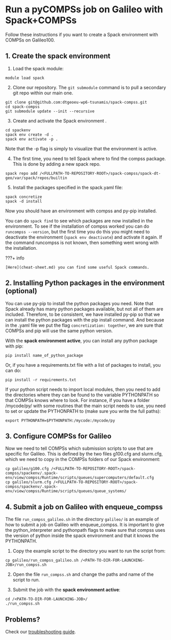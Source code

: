 # **Run a pyCOMPSs job on Galileo with Spack+COMPSs**
Follow these instructions if you want to create a Spack environment with COMPSs on Galileo100.

## **1. Create the spack environment**
1. Load the spack module:
```
module load spack
```   

2. Clone our repository. The `git submodule` command is to pull a secondary git repo within our main one.   
```
git clone git@github.com:dtgeoeu-wp6-tsunamis/spack-compss.git
cd spack-compss
git submodule update --init --recursive
```

3. Create and activate the Spack environment .   
```
cd spackenv
spack env create -d .
spack env activate -p .
```
Note that the -p flag is simply to visualize that the environment is active.

4. The first time, you need to tell Spack where to find the compss package. This is done by adding a new spack repo.
```
spack repo add /<FULLPATH-TO-REPOSITORY-ROOT>/spack-compss/spack-dt-geo/var/spack/repos/builtin
```
5. Install the packages specified in the spack.yaml file:
```
spack concretize
spack -d install
```
Now you should have an environment with compss and py-pip installed.    

You can do `spack find` to see which packages are now installed in the environment.
To see if the installation of compss worked you can do `runcompss --version`, but the first time you do this you might need to deactivate the environment (`spack env deactivate`) and activate it again. If the command runcompss is not known, then something went wrong with the installation. 

???+ info

    [Here](cheat-sheet.md) you can find some useful Spack commands.   

## **2. Installing Python packages in the environment (optional)**
You can use py-pip to install the python packages you need. Note that Spack already has many python packages available, but not all of them are included. Therefore, to be consistent, we have installed py-pip so that we can install the python packages with the pip install command. And because in the .yaml file we put the flag `concretization: together`, we are sure that COMPSs and pip will use the same python version.

With the **spack environment active**, you can install any python package with pip:
```
pip install name_of_python_package
```
Or, if you have a requirements.txt file with a list of packages to install, you can do:
```
pip install -r requirements.txt
```

If your python script needs to import local modules, then you need to add the directories where they can be found to the variable PYTHONPATH so that COMPSs knows where to look. For instance, if you have a folder /mycode/py/ with some routines that the main script needs to use, you need to set or update the PYTHONPATH to (make sure you write the full paths):
```
export PYTHONPATH=$PYTHONPATH:/mycode:/mycode/py
```

## **3. Configure COMPSs for Galileo**
Now we need to tell COMPSs which submission scripts to use that are specific for Galileo. This is defined by the two files g100.cfg and slurm.cfg, which we need to copy in the COMPSs folders of our Spack environment:
```
cp galileo/g100.cfg /<FULLPATH-TO-REPOSITORY-ROOT>/spack-compss/spackenv/.spack-env/view/compss/Runtime/scripts/queues/supercomputers/default.cfg   
cp galileo/slurm.cfg /<FULLPATH-TO-REPOSITORY-ROOT>/spack-compss/spackenv/.spack-env/view/compss/Runtime/scripts/queues/queue_systems/
```

## **4. Submit a job on Galileo with enqueue_compss**
   
The file `run_compss_galileo.sh` in the directory `galileo/` is an example of how to submit a job on Galileo with enqueue_compss. It is important to give the python_interpreter and pythonpath flags to make sure that compss uses the version of python inside the spack environment and that it knows the PYTHONPATH. 

1. Copy the example script to the directory you want to run the script from:
```
cp galileo/run_compss_galileo.sh /<PATH-TO-DIR-FOR-LAUNCHING-JOB>/run_compss.sh
```   
2. Open the file `run_compss.sh` and change the paths and name of the script to run.

3. Submit the job with the **spack environment active**:
```
cd /<PATH-TO-DIR-FOR-LAUNCHING-JOB>/
./run_compss.sh
```


## **Problems?** 

Check our [troubleshooting guide](troubleshooting.md).